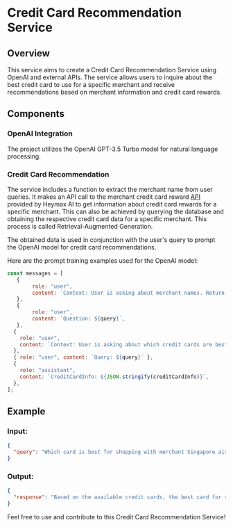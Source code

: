 # Credit Card Recommendation Service

## Overview

This service aims to create a Credit Card Recommendation Service using OpenAI and external APIs. The service allows users to inquire about the best credit card to use for a specific merchant and receive recommendations based on merchant information and credit card rewards.

## Components

### OpenAI Integration

The project utilizes the OpenAI GPT-3.5 Turbo model for natural language processing.

### Credit Card Recommendation

The service includes a function to extract the merchant name from user queries. It makes an API call to the merchant credit card reward [API](https://rapidapi.com/max-now-max-now-default/api/merchant-credit-card-reward) provided by Heymax AI to get information about credit card rewards for a specific merchant. This can also be achieved by querying the database and obtaining the respective credit card data for a specific merchant. This process is called Retrieval-Augmented Generation.

The obtained data is used in conjunction with the user's query to prompt the OpenAI model for credit card recommendations.

Here are the prompt training examples used for the OpenAI model:

```javascript
const messages = [
   {
        role: "user",
        content: `Context: User is asking about merchant names. Return only the name of the merchant if mentioned in the query.`,
   },
   {
        role: "user",
        content: `Question: ${query}`,
   },
  {
    role: "user",
    content: `Context: User is asking about which credit cards are best to be used for the given merchant. Make sure to be straight to the point.`,
  },
  { role: "user", content: `Query: ${query}` },
  {
    role: "assistant",
    content: `CreditCardInfo: ${JSON.stringify(creditCardInfo)}`,
  },
];
```

## Example

### Input:

```json
{
  "query": "Which card is best for shopping with merchant Singapore airline."
}
```

### Output:

```json
{
  "response": "Based on the available credit cards, the best card for shopping with Singapore Airlines would be the American Express Singapore Airlines Business (HighFlyer) Card. It offers a high reward rate of 8.5 miles per dollar spent on Singapore Airlines flights when booked through the HighFlyer Account on the SIA website. It also provides a signup bonus of 30,000 HighFlyer Points when you spend S$4,000 within the first 3 months. The annual fee for this card is S$301.79. You can find more information and apply for the card on the American Express website."
}
```

Feel free to use and contribute to this Credit Card Recommendation Service!
